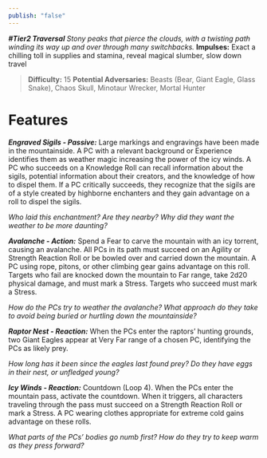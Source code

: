 ```yaml
---
publish: "false"
---
```

***#Tier2 Traversal***
*Stony peaks that pierce the clouds, with a twisting path winding its way up and over through many switchbacks.*
**Impulses:** Exact a chilling toll in supplies and stamina, reveal magical slumber, slow down travel

> **Difficulty:** 15
> **Potential Adversaries:** Beasts (Bear, Giant Eagle, Glass Snake), Chaos Skull, Minotaur Wrecker, Mortal Hunter

# Features

***Engraved Sigils - Passive:*** Large markings and engravings have been made in the mountainside. A PC with a relevant background or Experience identifies them as weather magic increasing the power of the icy winds. A PC who succeeds on a Knowledge Roll can recall information about the sigils, potential information about their creators, and the knowledge of how to dispel them. If a PC critically succeeds, they recognize that the sigils are of a style created by highborne enchanters and they gain advantage on a roll to dispel the sigils.

  *Who laid this enchantment? Are they nearby? Why did they want the weather to be more daunting?*

***Avalanche - Action:*** Spend a Fear to carve the mountain with an icy torrent, causing an avalanche. All PCs in its path must succeed on an Agility or Strength Reaction Roll or be bowled over and carried down the mountain. A PC using rope, pitons, or other climbing gear gains advantage on this roll. Targets who fail are knocked down the mountain to Far range, take 2d20 physical damage, and must mark a Stress. Targets who succeed must mark a Stress.

  *How do the PCs try to weather the avalanche? What approach do they take to avoid being buried or hurtling down the mountainside?*

***Raptor Nest - Reaction:*** When the PCs enter the raptors’ hunting grounds, two Giant Eagles appear at Very Far range of a chosen PC, identifying the PCs as likely prey.

  *How long has it been since the eagles last found prey? Do they have eggs in their nest, or unfledged young?*

***Icy Winds - Reaction:*** Countdown (Loop 4). When the PCs enter the mountain pass, activate the countdown. When it triggers, all characters traveling through the pass must succeed on a Strength Reaction Roll or mark a Stress. A PC wearing clothes appropriate for extreme cold gains advantage on these rolls.

  *What parts of the PCs’ bodies go numb first? How do they try to keep warm as they press forward?*
